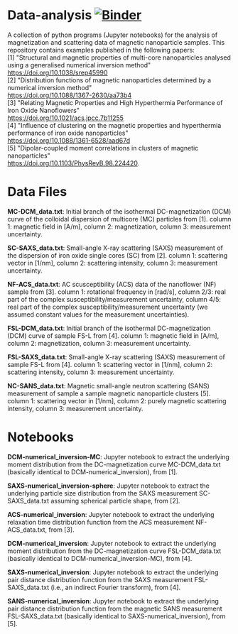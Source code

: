 # Data-analysis [![Binder](https://mybinder.org/badge_logo.svg)](https://mybinder.org/v2/gh/PBenderLux/Data-analysis/master)
A collection of python programs (Jupyter notebooks) for the analysis of magnetization and scattering data of magnetic nanoparticle samples. 
This repository contains examples published in the following papers:  
[1] "Structural and magnetic properties of multi-core nanoparticles analysed using a generalised numerical inversion method"\
https://doi.org/10.1038/srep45990 \
[2] "Distribution functions of magnetic nanoparticles determined by a numerical inversion method"\
https://doi.org/10.1088/1367-2630/aa73b4 \
[3] "Relating Magnetic Properties and High Hyperthermia Performance of Iron Oxide Nanoflowers"\
https://doi.org/10.1021/acs.jpcc.7b11255 \
[4] "Influence of clustering on the magnetic properties and hyperthermia performance of iron oxide nanoparticles"\
https://doi.org/10.1088/1361-6528/aad67d \
[5] "Dipolar-coupled moment correlations in clusters of magnetic nanoparticles"\
https://doi.org/10.1103/PhysRevB.98.224420.
# Data Files
**MC-DCM_data.txt**: Initial branch of the isothermal DC-magnetization (DCM) curve of the colloidal dispersion of multicore (MC) particles from [1]. column 1: magnetic field in [A/m], column 2: magnetization, column 3: measurement uncertainty.

**SC-SAXS_data.txt**: Small-angle X-ray scattering (SAXS) measurement of the dispersion of iron oxide single cores (SC) from [2]. column 1: scattering vector in [1/nm], column 2: scattering intensity, column 3: measurement uncertainty.

**NF-ACS_data.txt**: AC scusceptibility (ACS) data of the nanoflower (NF) sample from [3]. column 1: rotational frequency in [rad/s], column 2/3: real part of the complex susceptibility/measurement uncertainty, column 4/5: real part of the complex susceptibility/measurement uncertainty (we assumed constant values for the measurement uncertainties).

**FSL-DCM_data.txt**: Initial branch of the isothermal DC-magnetization (DCM) curve of sample FS-L from [4]. column 1: magnetic field in [A/m], column 2: magnetization, column 3: measurement uncertainty.

**FSL-SAXS_data.txt**: Small-angle X-ray scattering (SAXS) measurement of sample FS-L from [4]. column 1: scattering vector in [1/nm], column 2: scattering intensity, column 3: measurement uncertainty.

**NC-SANS_data.txt**: Magnetic small-angle neutron scattering (SANS) measurement of sample a sample magnetic nanoparticle clusters [5]. column 1: scattering vector in [1/nm], column 2: purely magnetic scattering intensity, column 3: measurement uncertainty.

# Notebooks
**DCM-numerical_inversion-MC**: Jupyter notebook to extract the underlying moment distribution from the DC-magnetization curve MC-DCM_data.txt (basically identical to DCM-numerical_inversion), from [1].

**SAXS-numerical_inversion-sphere**: Jupyter notebook to extract the underlying particle size distribution from the SAXS measurement SC-SAXS_data.txt assuming spherical particle shape, from [2].

**ACS-numerical_inversion**: Jupyter notebook to extract the underlying relaxation time distribution function from the ACS measurement NF-ACS_data.txt, from [3].

**DCM-numerical_inversion**: Jupyter notebook to extract the underlying moment distribution from the DC-magnetization curve FSL-DCM_data.txt (basically identical to DCM-numerical_inversion-MC), from [4].

**SAXS-numerical_inversion**: Jupyter notebook to extract the underlying pair distance distribution function from the SAXS measurement FSL-SAXS_data.txt (i.e., an indirect Fourier transform), from [4].

**SANS-numerical_inversion**: Jupyter notebook to extract the underlying pair distance distribution function from the magnetic SANS measurement FSL-SAXS_data.txt (basically identical to SAXS-numerical_inversion), from [5].
